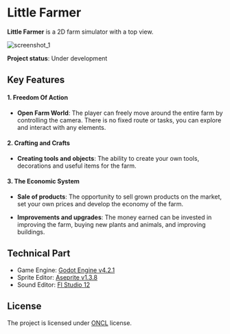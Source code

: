 # Little Farmer

**Little Farmer** is a 2D farm simulator with a top view.

![screenshot_1](https://sun9-27.userapi.com/impg/HjB055o1TNRd57OW41KHD9tTzWEzRNiYFBdQZA/ztrHHfBGgyg.jpg?size=1127x722&quality=95&sign=6746e638f2d053bd343438c2cbd9c098&type=album)

**Project status**: Under development

## Key Features

#### 1. Freedom Of Action

* **Open Farm World**: The player can freely move around the entire farm by controlling the camera. There is no fixed route or tasks, you can explore and interact with any elements.

#### 2. Crafting and Crafts

* **Creating tools and objects**: The ability to create your own tools, decorations and useful items for the farm.

#### 3. The Economic System

* **Sale of products**: The opportunity to sell grown products on the market, set your own prices and develop the economy of the farm.

* **Improvements and upgrades**: The money earned can be invested in improving the farm, buying new plants and animals, and improving buildings.

## Technical Part

- Game Engine: [Godot Engine v4.2.1](https://godotengine.org/download/archive/4.2.1-stable/)
- Sprite Editor: [Aseprite v1.3.8](https://www.aseprite.org/)
- Sound Editor: [Fl Studio 12](https://www.image-line.com/fl-studio/)

## License

The project is licensed under [ONCL](license.md) license.
